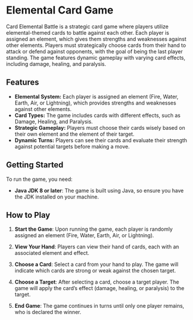 
# Elemental Card Game

Card Elemental Battle is a strategic card game where players utilize elemental-themed cards to battle against each other. Each player is assigned an element, which gives them strengths and weaknesses against other elements. Players must strategically choose cards from their hand to attack or defend against opponents, with the goal of being the last player standing. The game features dynamic gameplay with varying card effects, including damage, healing, and paralysis.
## Features

- **Elemental System:** Each player is assigned an element (Fire, Water, Earth, Air, or Lightning), which provides strengths and weaknesses against other elements.
- **Card Types:** The game includes cards with different effects, such as Damage, Healing, and Paralysis.
- **Strategic Gameplay:** Players must choose their cards wisely based on their own element and the element of their target.
- **Dynamic Turns:** Players can see their cards and evaluate their strength against potential targets before making a move.



## Getting Started

To run the game, you need:

- **Java JDK 8 or later**: The game is built using Java, so ensure you have the JDK installed on your machine.
## How to Play

1. **Start the Game**: Upon running the game, each player is randomly assigned an element (Fire, Water, Earth, Air, or Lightning).

2. **View Your Hand**: Players can view their hand of cards, each with an associated element and effect.

3. **Choose a Card**: Select a card from your hand to play. The game will indicate which cards are strong or weak against the chosen target.

4. **Choose a Target**: After selecting a card, choose a target player. The game will apply the card’s effect (damage, healing, or paralysis) to the target.

5. **End Game**: The game continues in turns until only one player remains, who is declared the winner.
